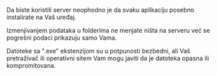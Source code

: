 Da biste koristili server neophodno je da svaku aplikaciju posebno instalirate na Vaš uređaj. 

Izmenjivanjem podataka u folderima ne menjate ništa na serveru već se pogrešni podaci prikazuju samo Vama.

Datoteke sa ".exe" ekstenzijom su u potpunosti bezbedni, ali Vaš pretraživač ili operativni sitem Vam mogu javiti da je datoteka opasna ili kompromitovana. 
